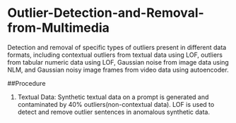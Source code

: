 # Outlier-Detection-and-Removal-from-Multimedia
Detection and removal of specific types of outliers present in different data formats, including contextual outliers from textual data using LOF, outliers from tabular numeric data using LOF, Gaussian noise from image data using NLM, and Gaussian noisy image frames from video data using autoencoder. 

##Procedure
1. Textual Data: Synthetic textual data on a prompt is generated and contaminated by 40% outliers(non-contextual data). LOF is used to detect and remove outlier sentences in anomalous synthetic data.

